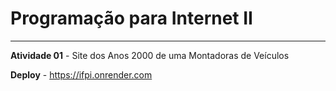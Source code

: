 # Programação para Internet II

---

**Atividade 01** - Site dos Anos 2000 de uma Montadoras de Veículos

**Deploy** - https://ifpi.onrender.com